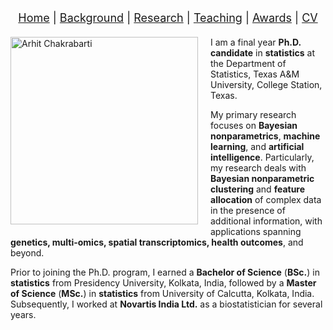 <meta name="google-site-verification" content="L9BFXd4m2lDM2yYXggmrqE021iawiQ-UhPvY50CZCTI" />

<!-- Navigation -->
<nav style="text-align:center; font-size: 18px; margin-bottom: 20px;">
  <a href="/index.html">Home</a> |
  <a href="/background.html">Background</a> |
  <a href="/research.html">Research</a> |
  <a href="/teaching.html">Teaching</a> |
  <a href="/awards.html">Awards</a> |
  <a href="/cv.html">CV</a>
</nav>

<!-- Image and introduction wrapped in HTML to allow float -->
<div>
  <img src="assets/images/Pic.jpg" alt="Arhit Chakrabarti" width="300" style="float:left; margin-right:20px; margin-bottom:10px;" />
  <p>
    I am a final year <strong>Ph.D. candidate</strong> in <strong>statistics</strong> at the Department of Statistics, Texas A&M University, College Station, Texas. 
  </p>
  <p>
    My primary research focuses on <strong>Bayesian nonparametrics</strong>, <strong>machine learning</strong>, and <strong>artificial intelligence</strong>. Particularly, my research deals with <strong>Bayesian nonparametric clustering</strong> and <strong>feature allocation</strong> of complex data in the presence of additional information, with applications spanning <strong>genetics, multi-omics, spatial transcriptomics, health outcomes</strong>, and beyond.
  </p>
  <p>
    Prior to joining the Ph.D. program, I earned a <strong>Bachelor of Science</strong> (<strong>BSc.</strong>) in <strong>statistics</strong> from Presidency University, Kolkata, India, followed by a <strong>Master of Science</strong> (<strong>MSc.</strong>) in <strong>statistics</strong> from University of Calcutta, Kolkata, India. Subsequently, I worked at <strong>Novartis India Ltd.</strong> as a biostatistician for several years.
  </p>
  <div style="clear: both;"></div>
</div>
